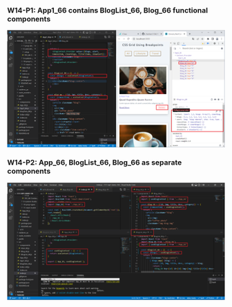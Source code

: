 ### W14-P1: App1_66 contains BlogList_66, Blog_66 functional components

![](w14-p1.png)

### W14-P2: App_66, BlogList_66, Blog_66 as separate components



![](w14-p2.png)
